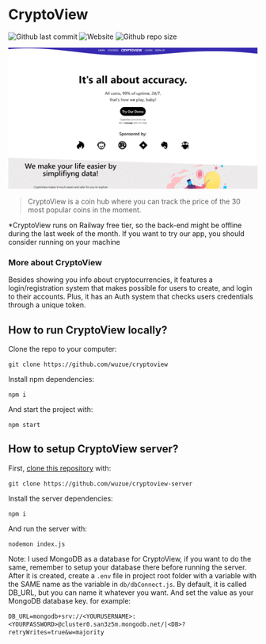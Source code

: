 # CryptoView

![Github last commit](https://img.shields.io/github/last-commit/wuzue/cryptoview)
![Website](https://img.shields.io/website?url=https%3A%2F%2Fcryptoview.vercel.app)
![Github repo size](https://img.shields.io/github/repo-size/wuzue/cryptoview)

<img src='./src/assets/img/crypto1.png' alt='project image'>

> CryptoView is a coin hub where you can track the price of the 30 most popular coins in the moment.

*CryptoView runs on Railway free tier, so the back-end might be offline during the last week of the month. If you want to try our app, you should consider running on your machine

### More about CryptoView

Besides showing you info about cryptocurrencies, it features a login/registration system that makes possible for users to create, and login to their accounts.
Plus, it has an Auth system that checks users credentials through a unique token.

## How to run CryptoView locally?

Clone the repo to your computer:
```
git clone https://github.com/wuzue/cryptoview
```

Install npm dependencies:
```
npm i
```

And start the project with: 

```
npm start
```

## How to setup CryptoView server?

First, <a href='https://github.com/wuzue/cryptoview-server'>clone this repository</a> with:
```
git clone https://github.com/wuzue/cryptoview-server
```

Install the server dependencies:
```
npm i
```

And run the server with:
```
nodemon index.js
```

Note: I used MongoDB as a database for CryptoView, if you want to do the same, remember to setup your database there before running the server.
After it is created, create a ```.env``` file in project root folder with a variable with the SAME name as the variable in ```db/dbConnect.js```. By default, it is called DB_URL, but you can name it whatever you want.
And set the value as your MongoDB database key.
for example:
```
DB_URL=mongodb+srv://<YOURUSERNAME>:<YOURPASSWORD>@cluster0.san3z5m.mongodb.net/|<DB>?retryWrites=true&w=majority
```
